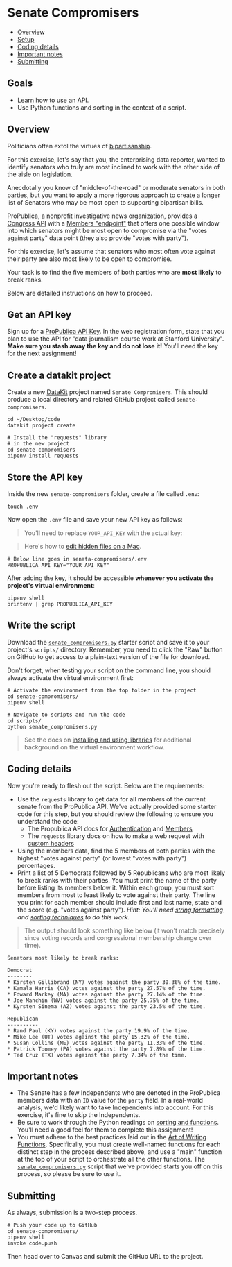 # Senate Compromisers

- [Overview](#overview)
- [Setup](#setup)
- [Coding details](#coding-details)
- [Important notes](#important-notes)
- [Submitting](#submitting)

## Goals

* Learn how to use an API.
* Use Python functions and sorting in the context of a script.

## Overview

Politicians often extol the virtues of [bipartisanship][].

[bipartisanship]: https://www.usnews.com/news/politics/articles/2021-02-01/biden-opens-bipartisan-dialogue-with-republicans-on-coronavirus-relief

For this exercise, let's say that you, the enterprising data reporter, wanted to identify senators who truly are most inclined to work with the other side of the aisle on legislation.

Anecdotally you know of "middle-of-the-road" or moderate senators in both parties, but you want to apply a more rigorous approach to create a longer list of Senators who may be most open to supporting bipartisan bills.

ProPublica, a nonprofit investigative news organization, provides a [Congress API][] with a [Members "endpoint"][] that offers one possible window into which senators might be most open to compromise via the "votes against party" data point (they also provide "votes with party").

For this exercise, let's assume that senators who most often vote against their party are also most likely to be open to compromise.

[Congress API]:https://www.propublica.org/datastore/api/propublica-congress-api
[Members "endpoint"]: https://projects.propublica.org/api-docs/congress-api/members/

Your task is to find the five members of both parties who are **most likely** to break ranks.

Below are detailed instructions on how to proceed.

## Get an API key

Sign up for a [ProPublica API Key](https://www.propublica.org/datastore/api/propublica-congress-api). In the web registration form, state that you plan to use the API for "data journalism course work at Stanford University". **Make sure you stash away the key and do not lose it!** You'll need the key for the next assignment!


## Create a datakit project

Create a new [DataKit](../docs/datakit.md) project named `Senate Compromisers`. This should produce a local directory and related GitHub project called `senate-compromisers`.

```
cd ~/Desktop/code
datakit project create

# Install the "requests" library
# in the new project
cd senate-compromisers
pipenv install requests
```

## Store the API key

Inside the new `senate-compromisers` folder, create a file called `.env`:

```
touch .env
```

Now open the `.env` file and save your new API key as follows:

> You'll need to replace `YOUR_API_KEY` with the actual key:

> Here's how to [edit hidden files on a Mac](/docs/tech_faq.md#how-do-i-edit-hidden-files-on-a-mac).

```
# Below line goes in senata-compromisers/.env
PROPUBLICA_API_KEY="YOUR_API_KEY"
```

After adding the key, it should be accessible **whenever you activate the project's virtual environment**:

```
pipenv shell
printenv | grep PROPUBLICA_API_KEY
```

## Write the script

Download the [`senate_compromisers.py`](/code/senate_compromisers.py) starter script and save it to your project's `scripts/` directory. Remember, you need to click the "Raw" button on GitHub to get access to a plain-text version of the file for download.

Don't forget, when testing your script on the command line, you should always activate the virtual environment first:

```
# Activate the environment from the top folder in the project
cd senate-compromisers/
pipenv shell

# Navigate to scripts and run the code
cd scripts/
python senate_compromisers.py
```

> See the docs on [installing and using libraries](/docs/python/libraries.md#installing-and-using-libraries) for additional background on the virtual environment workflow.

## Coding details

Now you're ready to flesh out the script. Below are the requirements:

* Use the `requests` library to get data for all members of the current senate from the ProPublica API. We've actually provided some starter code for this step, but you should review the following to ensure you understand the code:
  * The Propublica API docs for [Authentication](https://projects.propublica.org/api-docs/congress-api/#authentication) and [Members](https://projects.propublica.org/api-docs/congress-api/members/)
  * The `requests` library docs on how to make a web request with [custom headers](https://2.python-requests.org/en/master/user/quickstart/#custom-headers)
* Using the members data, find the 5 members of both parties with the highest "votes against party" (or lowest "votes with party") percentages.
* Print a list of 5 Democrats followed by 5 Republicans who are most likely to break ranks with their parties. You must print the name of the party before listing its members below it. Within each group, you must sort members from most to least likely to vote against their party. The line you print for each member should include first and last name, state and the score (e.g. "votes against party"). *Hint: You'll need [string formatting](https://www.w3schools.com/python/python_string_formatting.asp) and [sorting techniques](https://docs.python.org/3/howto/sorting.html) to do this work.*

> The output should look something like below (it won't match precisely since voting records and congressional membership change over time).

```
Senators most likely to break ranks:

Democrat
--------
* Kirsten Gillibrand (NY) votes against the party 30.36% of the time.
* Kamala Harris (CA) votes against the party 27.57% of the time.
* Edward Markey (MA) votes against the party 27.14% of the time.
* Joe Manchin (WV) votes against the party 25.75% of the time.
* Kyrsten Sinema (AZ) votes against the party 23.5% of the time.

Republican
----------
* Rand Paul (KY) votes against the party 19.9% of the time.
* Mike Lee (UT) votes against the party 15.32% of the time.
* Susan Collins (ME) votes against the party 11.33% of the time.
* Patrick Toomey (PA) votes against the party 7.89% of the time.
* Ted Cruz (TX) votes against the party 7.34% of the time.

```

## Important notes

* The Senate has a few Independents who are denoted in the ProPublica members data with an `ID` value for the `party` field. In a real-world analysis, we'd likely want to take Independents into account. For this exercise, it's fine to skip the Independents.
* Be sure to work through the Python readings on [sorting and functions](python_functions_sorting_web_basics.md). You'll need a good feel for them to complete this assignment!
* You must adhere to the best practices laid out in the [Art of Writing Functions](/docs/python/art_of_functions.md). Specifically, you must create well-named functions for each distinct step in the process described above, and use a "main" function at the top of your script to orchestrate all the other functions. The [`senate_compromisers.py`](/code/senate_compromisers.py) script that we've provided starts you off on this process, so please be sure to use it.


## Submitting

As always, submission is a two-step process.

```
# Push your code up to GitHub
cd senate-compromisers/
pipenv shell
invoke code.push
```

Then head over to Canvas and submit the GitHub URL to the project.
